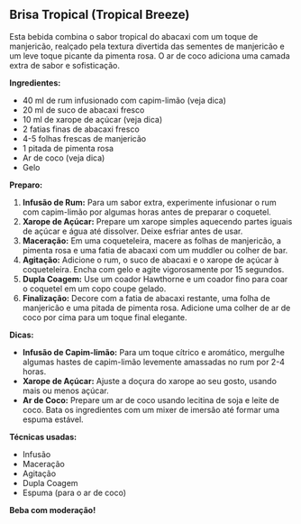 ## Brisa Tropical (Tropical Breeze)

Esta bebida combina o sabor tropical do abacaxi com um toque de manjericão, realçado pela textura divertida das sementes de manjericão e um leve toque picante da pimenta rosa. O ar de coco adiciona uma camada extra de sabor e sofisticação.

**Ingredientes:**

* 40 ml de rum infusionado com capim-limão (veja dica)
* 20 ml de suco de abacaxi fresco
* 10 ml de xarope de açúcar (veja dica)
* 2 fatias finas de abacaxi fresco
* 4-5 folhas frescas de manjericão
* 1 pitada de pimenta rosa
* Ar de coco (veja dica)
* Gelo

**Preparo:**

1. **Infusão de Rum:** Para um sabor extra, experimente infusionar o rum com capim-limão por algumas horas antes de preparar o coquetel.
2. **Xarope de Açúcar:** Prepare um xarope simples aquecendo partes iguais de açúcar e água até dissolver. Deixe esfriar antes de usar.
3. **Maceração:** Em uma coqueteleira, macere as folhas de manjericão, a pimenta rosa e uma fatia de abacaxi com um muddler ou colher de bar.
4. **Agitação:** Adicione o rum, o suco de abacaxi e o xarope de açúcar à coqueteleira. Encha com gelo e agite vigorosamente por 15 segundos.
5. **Dupla Coagem:** Use um coador Hawthorne e um coador fino para coar o coquetel em um copo coupe gelado.
6. **Finalização:** Decore com a fatia de abacaxi restante, uma folha de manjericão e uma pitada de pimenta rosa. Adicione uma colher de ar de coco por cima para um toque final elegante.

**Dicas:**

* **Infusão de Capim-limão:** Para um toque cítrico e aromático, mergulhe algumas hastes de capim-limão levemente amassadas no rum por 2-4 horas.
* **Xarope de Açúcar:** Ajuste a doçura do xarope ao seu gosto, usando mais ou menos açúcar.
* **Ar de Coco:** Prepare um ar de coco usando lecitina de soja e leite de coco. Bata os ingredientes com um mixer de imersão até formar uma espuma estável.

**Técnicas usadas:**

* Infusão
* Maceração
* Agitação
* Dupla Coagem
* Espuma (para o ar de coco)

**Beba com moderação!** 
